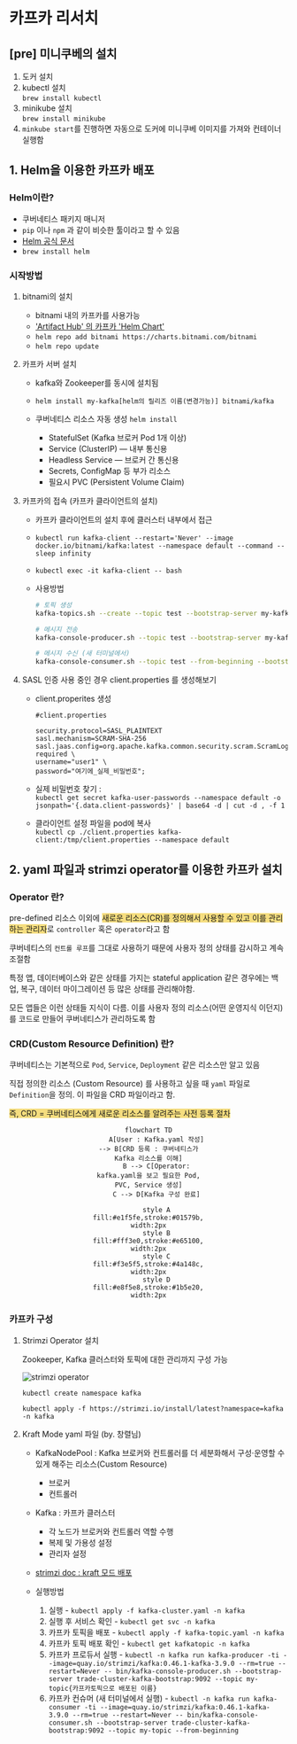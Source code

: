 # 카프카 리서치

## [pre] 미니쿠베의 설치

1. 도커 설치
2. kubectl 설치 </br>
   `brew install kubectl`
3. minikube 설치 </br>
   `brew install minikube`
4. `minkube start`를 진행하면 자동으로 도커에 미니쿠베 이미지를 가져와 컨테이너 실행함

## 1. Helm을 이용한 카프카 배포

### Helm이란? </br>

- 쿠버네티스 패키지 매니저
- `pip` 이나 `npm` 과 같이 비슷한 툴이라고 할 수 있음
- [Helm 공식 문서](https://helm.sh/docs/intro/install/)
- `brew install helm`

### 시작방법

1. bitnami의 설치

   - bitnami 내의 카프카를 사용가능
   - ['Artifact Hub' 의 카프카 'Helm Chart'](https://artifacthub.io/packages/search?ts_query_web=kafka&sort=relevance&page=1)
   - `helm repo add bitnami https://charts.bitnami.com/bitnami`
   - `helm repo update`

2. 카프카 서버 설치

   - kafka와 Zookeeper를 동시에 설치됨
   - `helm install my-kafka[helm의 릴리즈 이름(변경가능)] bitnami/kafka`

   - 쿠버네티스 리소스 자동 생성 `helm install`
     - StatefulSet (Kafka 브로커 Pod 1개 이상)
     - Service (ClusterIP) — 내부 통신용
     - Headless Service — 브로커 간 통신용
     - Secrets, ConfigMap 등 부가 리소스
     - 필요시 PVC (Persistent Volume Claim)

3. 카프카의 접속 (카프카 클라이언트의 설치)

   - 카프카 클라이언트의 설치 후에 클러스터 내부에서 접근
   - `kubectl run kafka-client --restart='Never' --image docker.io/bitnami/kafka:latest --namespace default --command -- sleep infinity`
   - `kubectl exec -it kafka-client -- bash`

   - 사용방법

     ```bash
     # 토픽 생성
     kafka-topics.sh --create --topic test --bootstrap-server my-kafka:9092 --replication-factor 1 --partitions 1

     # 메시지 전송
     kafka-console-producer.sh --topic test --bootstrap-server my-kafka:9092

     # 메시지 수신 (새 터미널에서)
     kafka-console-consumer.sh --topic test --from-beginning --bootstrap-server my-kafka:9092
     ```

4. SASL 인증 사용 중인 경우 client.properties 를 생성해보기

   - client.properites 생성

     ```
     #client.properties

     security.protocol=SASL_PLAINTEXT
     sasl.mechanism=SCRAM-SHA-256
     sasl.jaas.config=org.apache.kafka.common.security.scram.ScramLoginModule required \
     username="user1" \
     password="여기에_실제_비밀번호";
     ```

   - 실제 비밀번호 찾기 :</br>
     `kubectl get secret kafka-user-passwords --namespace default -o jsonpath='{.data.client-passwords}' | base64 -d | cut -d , -f 1`

   - 클라이언트 설정 파일을 pod에 복사 </br>
     `kubectl cp ./client.properties kafka-client:/tmp/client.properties --namespace default`

## 2. yaml 파일과 strimzi operator를 이용한 카프카 설치

### Operator 란?

pre-defined 리소스 이외에 <span style = 'background-color : #f5dd7f;'>새로운 리소스(CR)를 정의해서 사용할 수 있고 이를 관리하는 관리자</span>로 `controller` 혹은 `operator`라고 함

쿠버네티스의 `컨트롤 루프`를 그대로 사용하기 때문에 사용자 정의 상태를 감시하고 계속 조절함

특정 앱, 데이터베이스와 같은 상태를 가지는 stateful application 같은 경우에는 백업, 복구, 데이터 마이그레이션 등 많은 상태를 관리해야함.

모든 앱들은 이런 상태들 지식이 다름. 이를 사용자 정의 리소스(어떤 운영지식 이던지)를 코드로 만들어 쿠버네티스가 관리하도록 함

### CRD(Custom Resource Definition) 란?

쿠버네티스는 기본적으로 `Pod`, `Service`, `Deployment` 같은 리소스만 알고 있음

직접 정의한 리소스 (Custom Resource) 를 사용하고 싶을 때 `yaml` 파일로 `Definition`을 정의. 이 파일을 CRD 파일이라고 함.

<span style = 'background-color : #f5dd7f;'> 즉, CRD = 쿠버네티스에게 새로운 리소스를 알려주는 사전 등록 절차 </span>

<div align="center" style="width: 40%;  margin: 0 auto;">

```mermaid
flowchart TD
    A[User : Kafka.yaml 작성] --> B[CRD 등록 : 쿠버네티스가 Kafka 리소스를 이해]
    B --> C[Operator: kafka.yaml을 보고 필요한 Pod, PVC, Service 생성]
    C --> D[Kafka 구성 완료]

    style A fill:#e1f5fe,stroke:#01579b,stroke-width:2px
    style B fill:#fff3e0,stroke:#e65100,stroke-width:2px
    style C fill:#f3e5f5,stroke:#4a148c,stroke-width:2px
    style D fill:#e8f5e8,stroke:#1b5e20,stroke-width:2px
```

</div>

### 카프카 구성

1. Strimzi Operator 설치

   Zookeeper, Kafka 클러스터와 토픽에 대한 관리까지 구성 가능

   ![strimzi operator](https://img1.daumcdn.net/thumb/R1280x0/?scode=mtistory2&fname=https%3A%2F%2Fblog.kakaocdn.net%2Fdna%2FYEWbX%2FbtrEvm5cyRP%2FAAAAAAAAAAAAAAAAAAAAAJWKdyH52REVNncW523Rp89RF1NDlQCR-AQm3pARNarc%2Fimg.png%3Fcredential%3DyqXZFxpELC7KVnFOS48ylbz2pIh7yKj8%26expires%3D1751295599%26allow_ip%3D%26allow_referer%3D%26signature%3DAnyMw3tNZTNP75nUzWIValfpHNE%253D)

   ```
   kubectl create namespace kafka

   kubectl apply -f https://strimzi.io/install/latest?namespace=kafka -n kafka
   ```

2. Kraft Mode yaml 파일 (by. 창렬님)

   - KafkaNodePool : Kafka 브로커와 컨트롤러를 더 세분화해서 구성·운영할 수 있게 해주는 리소스(Custom Resource)

     - 브로커
     - 컨트롤러

   - Kafka : 카프카 클러스터

     - 각 노드가 브로커와 컨트롤러 역할 수행
     - 복제 및 가용성 설정
     - 관리자 설정

   - [strimzi doc : kraft 모드 배포](https://strimzi.io/docs/operators/latest/deploying#deploying-kafka-cluster-kraft-str)

   - 실행방법
     1. 실행 - `kubectl apply -f kafka-cluster.yaml -n kafka`
     2. 실행 후 서비스 확인 - `kubectl get svc -n kafka`
     3. 카프카 토픽을 배포 - `kubectl apply -f kafka-topic.yaml -n kafka`
     4. 카프카 토픽 배포 확인 - `kubectl get kafkatopic -n kafka`
     5. 카프카 프로듀서 실행 - `kubectl -n kafka run kafka-producer -ti --image=quay.io/strimzi/kafka:0.46.1-kafka-3.9.0 --rm=true --restart=Never -- bin/kafka-console-producer.sh --bootstrap-server trade-cluster-kafka-bootstrap:9092 --topic my-topic{카프카토픽으로 배포된 이름}`
     6. 카프카 컨슈머 (새 터미널에서 실행) - `kubectl -n kafka run kafka-consumer -ti --image=quay.io/strimzi/kafka:0.46.1-kafka-3.9.0 --rm=true --restart=Never -- bin/kafka-console-consumer.sh --bootstrap-server trade-cluster-kafka-bootstrap:9092 --topic my-topic --from-beginning`
